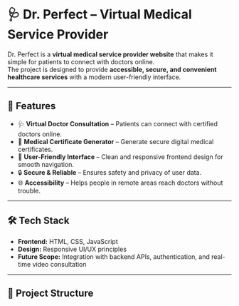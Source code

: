 # 🩺 Dr. Perfect – Virtual Medical Service Provider  

Dr. Perfect is a **virtual medical service provider website** that makes it simple for patients to connect with doctors online.  
The project is designed to provide **accessible, secure, and convenient healthcare services** with a modern user-friendly interface.  

---

## 🚀 Features  

- 🩺 **Virtual Doctor Consultation** – Patients can connect with certified doctors online.  
- 📑 **Medical Certificate Generator** – Generate secure digital medical certificates.  
- 👤 **User-Friendly Interface** – Clean and responsive frontend design for smooth navigation.  
- 🔒 **Secure & Reliable** – Ensures safety and privacy of user data.  
- 🌐 **Accessibility** – Helps people in remote areas reach doctors without trouble.  

---

## 🛠️ Tech Stack  

- **Frontend:** HTML, CSS, JavaScript  
- **Design:** Responsive UI/UX principles  
- **Future Scope:** Integration with backend APIs, authentication, and real-time video consultation  

---

## 📂 Project Structure  



